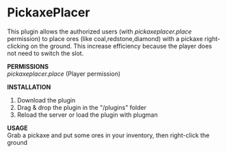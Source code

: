 # PickaxePlacer

This plugin allows the authorized users (with _pickaxeplacer.place_ permission) to place ores (like coal,redstone,diamond) with a pickaxe right-clicking on the ground. This increase efficiency because the player does not need to switch the slot.  
  
**PERMISSIONS**  
_pickaxeplacer.place_ (Player permission)  
  
**INSTALLATION**  

 1. Download the plugin 
 2. Drag & drop the plugin in the "/plugins" folder
 3. Reload the server or load the plugin with plugman

**USAGE**  
Grab a pickaxe and put some ores in your inventory, then right-click the ground